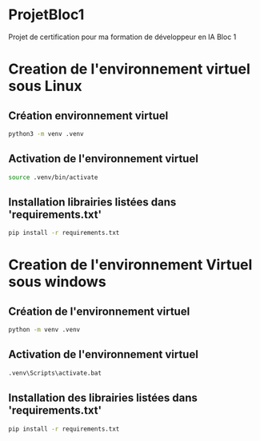# ProjetBloc1
Projet de certification pour ma formation de développeur en IA Bloc 1

# Creation de l'environnement virtuel sous Linux

## Création environnement virtuel
```bash
python3 -m venv .venv
```
## Activation de l'environnement virtuel
```bash
source .venv/bin/activate
```
## Installation librairies listées dans 'requirements.txt'
```bash
pip install -r requirements.txt
```

# Creation de l'environnement Virtuel sous windows

## Création de l'environnement virtuel
```bash
python -m venv .venv
```
## Activation de l'environnement virtuel
```bash
.venv\Scripts\activate.bat
```
## Installation des librairies listées dans 'requirements.txt'
```bash
pip install -r requirements.txt
```